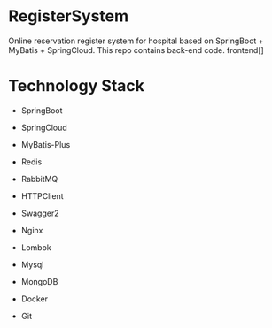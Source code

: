 # RegisterSystem
Online reservation register system for hospital based on SpringBoot + MyBatis + SpringCloud.
This repo contains back-end code.
frontend[]

# Technology Stack
- SpringBoot
- SpringCloud
- MyBatis-Plus
- Redis
- RabbitMQ
- HTTPClient
- Swagger2
- Nginx
- Lombok
- Mysql
- MongoDB

- Docker
- Git
